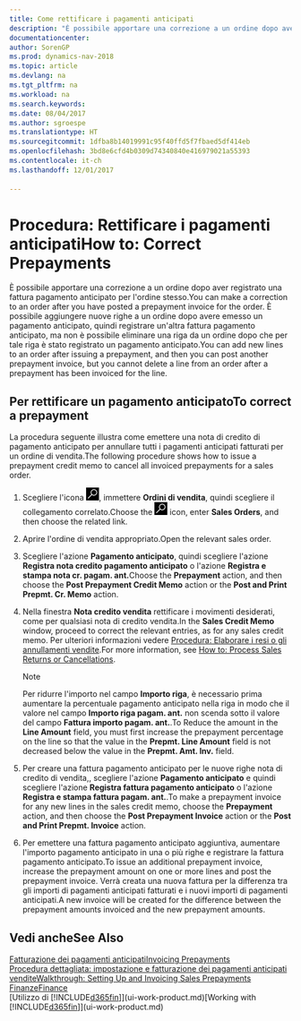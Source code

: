 ```yaml
---
title: Come rettificare i pagamenti anticipati
description: "È possibile apportare una correzione a un ordine dopo aver registrato una fattura pagamento anticipato per l'ordine stesso. È possibile aggiungere nuove righe a un ordine dopo avere emesso un pagamento anticipato, quindi registrare un'altra fattura pagamento anticipato, ma non è possibile eliminare una riga da un ordine dopo che per tale riga è stato registrato un pagamento anticipato."
documentationcenter: 
author: SorenGP
ms.prod: dynamics-nav-2018
ms.topic: article
ms.devlang: na
ms.tgt_pltfrm: na
ms.workload: na
ms.search.keywords: 
ms.date: 08/04/2017
ms.author: sgroespe
ms.translationtype: HT
ms.sourcegitcommit: 1dfba8b14019991c95f40ffd5f7fbaed5df414eb
ms.openlocfilehash: 3bd8e6cfd4b0309d74340840e416979021a55393
ms.contentlocale: it-ch
ms.lasthandoff: 12/01/2017

---
```

# <a name="how-to-correct-prepayments"></a><span data-ttu-id="c3075-104">Procedura: Rettificare i pagamenti anticipati</span><span class="sxs-lookup"><span data-stu-id="c3075-104">How to: Correct Prepayments</span></span>
<span data-ttu-id="c3075-105">È possibile apportare una correzione a un ordine dopo aver registrato una fattura pagamento anticipato per l'ordine stesso.</span><span class="sxs-lookup"><span data-stu-id="c3075-105">You can make a correction to an order after you have posted a prepayment invoice for the order.</span></span> <span data-ttu-id="c3075-106">È possibile aggiungere nuove righe a un ordine dopo avere emesso un pagamento anticipato, quindi registrare un'altra fattura pagamento anticipato, ma non è possibile eliminare una riga da un ordine dopo che per tale riga è stato registrato un pagamento anticipato.</span><span class="sxs-lookup"><span data-stu-id="c3075-106">You can add new lines to an order after issuing a prepayment, and then you can post another prepayment invoice, but you cannot delete a line from an order after a prepayment has been invoiced for the line.</span></span>  

## <a name="to-correct-a-prepayment"></a><span data-ttu-id="c3075-107">Per rettificare un pagamento anticipato</span><span class="sxs-lookup"><span data-stu-id="c3075-107">To correct a prepayment</span></span>
<span data-ttu-id="c3075-108">La procedura seguente illustra come emettere una nota di credito di pagamento anticipato per annullare tutti i pagamenti anticipati fatturati per un ordine di vendita.</span><span class="sxs-lookup"><span data-stu-id="c3075-108">The following procedure shows how to issue a prepayment credit memo to cancel all invoiced prepayments for a sales order.</span></span>  
1. <span data-ttu-id="c3075-109">Scegliere l'icona ![Cerca pagina o report](media/ui-search/search_small.png "icona Cerca pagina o report"), immettere **Ordini di vendita**, quindi scegliere il collegamento correlato.</span><span class="sxs-lookup"><span data-stu-id="c3075-109">Choose the ![Search for Page or Report](media/ui-search/search_small.png "Search for Page or Report icon") icon, enter **Sales Orders**, and then choose the related link.</span></span>  
2. <span data-ttu-id="c3075-110">Aprire l'ordine di vendita appropriato.</span><span class="sxs-lookup"><span data-stu-id="c3075-110">Open the relevant sales order.</span></span>
3. <span data-ttu-id="c3075-111">Scegliere l'azione **Pagamento anticipato**, quindi scegliere l'azione **Registra nota credito pagamento anticipato** o l'azione **Registra e stampa nota cr. pagam. ant.**</span><span class="sxs-lookup"><span data-stu-id="c3075-111">Choose the **Prepayment** action, and then choose the **Post Prepayment Credit Memo** action or the **Post and Print Prepmt. Cr. Memo** action.</span></span>  
4. <span data-ttu-id="c3075-112">Nella finestra **Nota credito vendita** rettificare i movimenti desiderati, come per qualsiasi nota di credito vendita.</span><span class="sxs-lookup"><span data-stu-id="c3075-112">In the **Sales Credit Memo** window, proceed to correct the relevant entries, as for any sales credit memo.</span></span> <span data-ttu-id="c3075-113">Per ulteriori informazioni vedere [Procedura: Elaborare i resi o gli annullamenti vendite](sales-how-process-sales-returns-cancellations.md).</span><span class="sxs-lookup"><span data-stu-id="c3075-113">For more information, see [How to: Process Sales Returns or Cancellations](sales-how-process-sales-returns-cancellations.md).</span></span>     

    > [!NOTE]  
    > <span data-ttu-id="c3075-114">Per ridurre l'importo nel campo **Importo riga**, è necessario prima aumentare la percentuale pagamento anticipato nella riga in modo che il valore nel campo **Importo riga pagam. ant.** non scenda sotto il valore del campo **Fattura importo pagam. ant.**.</span><span class="sxs-lookup"><span data-stu-id="c3075-114">To Reduce the amount in the **Line Amount** field, you must first increase the prepayment percentage on the line so that the value in the **Prepmt. Line Amount** field is not decreased below the value in the **Prepmt. Amt. Inv.** field.</span></span>

5. <span data-ttu-id="c3075-115">Per creare una fattura pagamento anticipato per le nuove righe nota di credito di vendita,, scegliere l'azione **Pagamento anticipato** e quindi scegliere l'azione **Registra fattura pagamento anticipato** o l'azione **Registra e stampa fattura pagam. ant.**.</span><span class="sxs-lookup"><span data-stu-id="c3075-115">To make a prepayment invoice for any new lines in the sales credit memo, choose the **Prepayment** action, and then choose the **Post Prepayment Invoice** action or the **Post and Print Prepmt. Invoice** action.</span></span>  
6. <span data-ttu-id="c3075-116">Per emettere una fattura pagamento anticipato aggiuntiva, aumentare l'importo pagamento anticipato in una o più righe e registrare la fattura pagamento anticipato.</span><span class="sxs-lookup"><span data-stu-id="c3075-116">To issue an additional prepayment invoice, increase the prepayment amount on one or more lines and post the prepayment invoice.</span></span> <span data-ttu-id="c3075-117">Verrà creata una nuova fattura per la differenza tra gli importi di pagamenti anticipati fatturati e i nuovi importi di pagamenti anticipati.</span><span class="sxs-lookup"><span data-stu-id="c3075-117">A new invoice will be created for the difference between the prepayment amounts invoiced and the new prepayment amounts.</span></span>  

## <a name="see-also"></a><span data-ttu-id="c3075-118">Vedi anche</span><span class="sxs-lookup"><span data-stu-id="c3075-118">See Also</span></span>  
[<span data-ttu-id="c3075-119">Fatturazione dei pagamenti anticipati</span><span class="sxs-lookup"><span data-stu-id="c3075-119">Invoicing Prepayments</span></span>](finance-invoice-prepayments.md)  
[<span data-ttu-id="c3075-120">Procedura dettagliata: impostazione e fatturazione dei pagamenti anticipati vendite</span><span class="sxs-lookup"><span data-stu-id="c3075-120">Walkthrough: Setting Up and Invoicing Sales Prepayments</span></span>](walkthrough-setting-up-and-invoicing-sales-prepayments.md)  
[<span data-ttu-id="c3075-121">Finanze</span><span class="sxs-lookup"><span data-stu-id="c3075-121">Finance</span></span>](finance.md)  
<span data-ttu-id="c3075-122">[Utilizzo di [!INCLUDE[d365fin](includes/d365fin_md.md)]](ui-work-product.md)</span><span class="sxs-lookup"><span data-stu-id="c3075-122">[Working with [!INCLUDE[d365fin](includes/d365fin_md.md)]](ui-work-product.md)</span></span>

